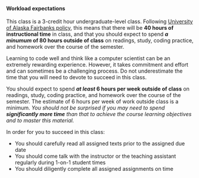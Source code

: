 #### Workload expectations

This class is a 3-credit hour undergraduate-level class. Following [University of Alaska Fairbanks policy](https://www.uaf.edu/uafgov/faculty-senate/curriculum/manual/Academic%20Course%20and%20Degree%20Procedures%20Manual%202022.pdf#page=40), this means that there will be **40 hours of instructional time** in class, and that you should expect to spend __*a minumum* of 80 hours outside of class__ on readings, study, coding practice, and homework over the course of the semester.

Learning to code well and think like a computer scientist can be an extremely rewarding experience. However, it takes commitment and effort and can sometimes be a challenging process. Do not underestimate the time that you will need to devote to succeed in this class.

You should expect to spend __*at least* 6 hours per week outside of class__ on readings, study, coding practice, and homework over the course of the semester. The estimate of 6 hours per week of work outside class is a minimum. *You should not be surprised if you may need to spend __significantly more time__ than that to achieve the course learning objectives and to master this material.*

In order for you to succeed in this class:

* You should carefully read all assigned texts prior to the assigned due date
* You should come talk with the instructor or the teaching assistant regularly during 1-on-1 student times
* You should diligently complete all assigned assignments on time
